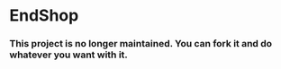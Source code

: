 # EndShop
### This project is no longer maintained. You can fork it and do whatever you want with it.
